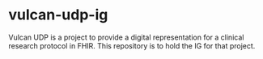# vulcan-udp-ig
Vulcan UDP is a project to provide a digital representation for a clinical research protocol in FHIR.  This repository is to hold the IG for that project.
